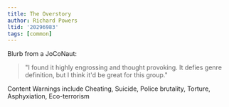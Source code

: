 ```yaml
---
title: The Overstory
author: Richard Powers
ltid: '20296983'
tags: [common]
---
```


Blurb from a JoCoNaut:

> "I found it highly engrossing and thought provoking. It defies genre
> definition, but I think it'd be great for this group."

Content Warnings include Cheating, Suicide, Police brutality, Torture,
Asphyxiation, Eco-terrorism
